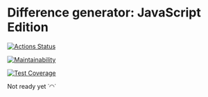 # Difference generator: JavaScript Edition

[![Actions Status](https://github.com/zluuba/fullstack-javascript-project-46/workflows/hexlet-check/badge.svg)](https://github.com/zluuba/fullstack-javascript-project-46/actions)

[![Maintainability](https://api.codeclimate.com/v1/badges/06858bb62bb0444ca650/maintainability)](https://codeclimate.com/github/zluuba/fullstack-javascript-project-46/maintainability)

[![Test Coverage](https://api.codeclimate.com/v1/badges/06858bb62bb0444ca650/test_coverage)](https://codeclimate.com/github/zluuba/fullstack-javascript-project-46/test_coverage)


Not ready yet ˙◠˙
